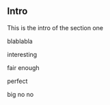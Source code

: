 Intro
-----

This is the intro of the section one

blablabla

interesting

fair enough

perfect

big no no
